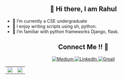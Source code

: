 <h2 align="center"> 👋 Hi there, I am Rahul</h2>

<!--
**Rio-Nyx/Rio-Nyx** is a ✨ _special_ ✨ repository because its `README.md` (this file) appears on your GitHub profile.

Here are some ideas to get you started:
-->
- 🔭 I’m currently a CSE undergraduate
- 👯 I enjoy writing scripts using sh, python.
- 🤔 I’m familiar with python frameworks Django, flask.

<h2 align="center">Connect Me !! 🤝</h2> 

<p align="center">
<a href="https://rio-nyx.medium.com/" >
<img alt="Medium" src="https://img.shields.io/badge/Medium-12100E?style=for-the-badge&logo=medium&logoColor=white" />
</a>
<a href="https://www.linkedin.com/in/rahul-h-7baa161a6/" target="_blank">
<img alt="LinkedIn" src="https://img.shields.io/badge/linkedin%20-%230077B5.svg?&style=for-the-badge&logo=linkedin&logoColor=white"/>
</a>
<a href="mailto:rahulh1105@gmail.com">
<img alt="Gmail" src="https://img.shields.io/badge/Gmail-D14836?style=for-the-badge&logo=gmail&logoColor=white" />
</a>
</p> 

<!--
- 📫 How to reach me:    [![Linkedin: rahul](https://img.shields.io/badge/-rahul-blue?style=flat-square&logo=Linkedin&logoColor=white&size=20&link=https://www.linkedin.com/in/rahul-h-7baa161a6/)](https://www.linkedin.com/in/rahul-h-7baa161a6/)

-  <a href="https://www.linkedin.com/in/rahul-h-7baa161a6/"><img src = "https://img.shields.io/badge/LinkedIn-0077B5?style=for-the-badge&logoWidth=10&logo=linkedin&logoColor=white" ></a>
-->
<!-- - ⚡ Fun fact: There are around 700 separate programming languages and new ones are constantly being created -->


|||
| ------------- | ------------- |
|<img align="center" src="https://github-readme-stats-seven-delta-80.vercel.app/api?username=rio-nyx&show_icons=true&include_all_commits=true&theme=radical&cache_seconds=86400">  |  <img align="center" src="https://github-readme-stats-seven-delta-80.vercel.app/api/top-langs/?username=rio-nyx&layout=compact&theme=radical&cache_seconds=86400"> |

<!--

<h3>
I'm Familiar with:
</h3>

![python](https://img.shields.io/badge/Python-3776AB?style=for-the-badge&logo=python&logoColor=white)
![status.png](https://github.com/Rio-Nyx/Rio-Nyx/blob/main/status.png)

[![Rio-Nyx StackOverflow](https://stackoverflow-badge.vercel.app/?userID=12629996)](https://stackoverflow.com/users/12629996/rio-nyx)
-->

<!--
profile 
![](https://komarev.com/ghpvc/?username=Rio-Nyx)
stack overflow
[![Rio Nyx StackOverflow](https://github-readme-stackoverflow.vercel.app/?userID=12629996)](https://stackoverflow.com/users/12629996/rio-nyx)
-->
<!--
<p align="center"> 
  Visitors count<br>
  <img src="https://profile-counter.glitch.me/Rio-Nyx/count.svg" />
</p>
-->
